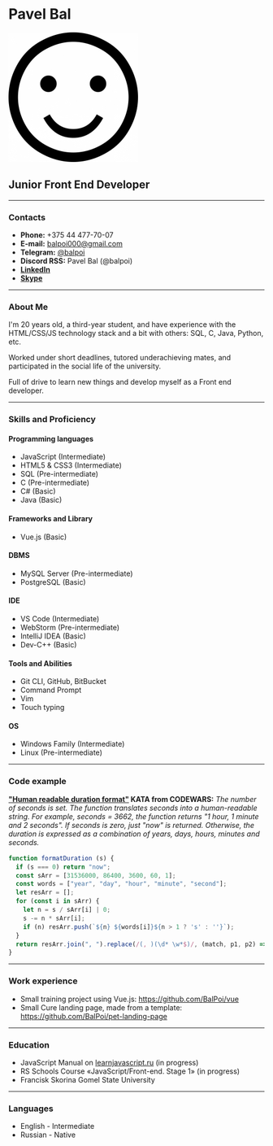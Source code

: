 # Pavel Bal

![Pavels avatar](./avatar255.jpg)

## Junior Front End Developer

---

### Contacts

* **Phone:** +375 44 477-70-07
* **E-mail:** balpoi000@gmail.com
* **Telegram:** [@balpoi](https://t.me/balpoi)
* **Discord RSS:** Pavel Bal (@balpoi)
* **[LinkedIn](https://www.linkedin.com/in/balpoi/)**
* **[Skype](https://join.skype.com/invite/CC3fiVvLcLeg)**

---

### About Me

I'm 20 years old, a third-year student, and have experience with the HTML/CSS/JS technology stack and a bit with others: SQL, C, Java, Python, etc.

Worked under short deadlines, tutored underachieving mates, and participated in the social life of the university.

Full of drive to learn new things and develop myself as a Front end developer.

---

### Skills and Proficiency

#### Programming languages

* JavaScript    (Intermediate)
* HTML5 & CSS3  (Intermediate)
* SQL           (Pre-intermediate)
* C             (Pre-intermediate)
* C#            (Basic)
* Java          (Basic)

#### Frameworks and Library

* Vue.js        (Basic)

#### DBMS

* MySQL Server  (Pre-intermediate)
* PostgreSQL    (Basic)

#### IDE

* VS Code           (Intermediate)
* WebStorm          (Pre-intermediate)
* IntelliJ IDEA     (Basic)
* Dev-C++           (Basic)

#### Tools and Abilities

* Git CLI, GitHub, BitBucket
* Command Prompt
* Vim
* Touch typing

#### OS

* Windows Family    (Intermediate)
* Linux             (Pre-intermediate)

---

### Code example

**["Human readable duration format"](https://www.codewars.com/kata/52742f58faf5485cae000b9a) KATA from CODEWARS:**
*The number of seconds is set. The function translates seconds into a human-readable string.
For example, seconds = 3662, the function returns "1 hour, 1 minute and 2 seconds".
If seconds is zero, just "now" is returned. Otherwise, the duration is expressed as a combination of years, days, hours, minutes and seconds.*

```javascript
function formatDuration (s) {
  if (s === 0) return "now";
  const sArr = [31536000, 86400, 3600, 60, 1];
  const words = ["year", "day", "hour", "minute", "second"];
  let resArr = [];
  for (const i in sArr) {
    let n = s / sArr[i] | 0;
    s -= n * sArr[i];
    if (n) resArr.push(`${n} ${words[i]}${n > 1 ? 's' : ''}`);
  }
  return resArr.join(", ").replace(/(, )(\d* \w*$)/, (match, p1, p2) => ` and ${p2}`);
}
```

---

### Work experience

* Small training project using Vue.js: https://github.com/BalPoi/vue
* Small Cure landing page, made from a template: https://github.com/BalPoi/pet-landing-page

---

### Education

* JavaScript Manual on [learnjavascript.ru](https://learn.javascript.ru/) (in progress)
* RS Schools Course «JavaScript/Front-end. Stage 1» (in progress)
* Francisk Skorina Gomel State University

---

### Languages

* English - Intermediate
* Russian - Native
